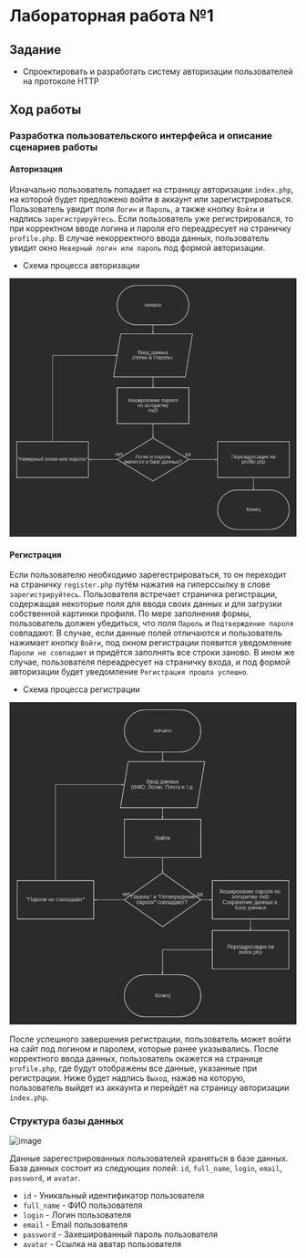 # Лабораторная работа №1
## Задание
* Спроектировать и разработать систему авторизации пользователей на протоколе HTTP
## Ход работы
### Разработка пользовательского интерфейса и описание сценариев работы
#### Авторизация
Изначально пользователь попадает на страницу авторизации `index.php`, на которой будет предложено войти в аккаунт или зарегистрироваться. Пользователь увидит поля `Логин` и `Пароль`, а также кнопку `Войти` и надпись `зарегистрируйтесь`. Если пользователь уже регистрировался, то при корректном вводе логина и пароля его переадресует на страничку `profile.php`. В случае некорректного ввода данных, пользователь увидит окно `Неверный логин или пароль` под формой авторизации. 
* Схема процесса авторизации

![](https://github.com/ElDiabloDeCafe/lab1/blob/main/schemes/authorization%20scheme.png)
#### Регистрация
Если пользователю необходимо зарегестрироваться, то он переходит на страничку `register.php` путём нажатия на гиперссылку в слове `зарегистрируйтесь`. Пользователя встречает страничка регистрации, содержащая некоторые поля для ввода своих данных и для загрузки собственной картинки профиля. По мере заполнения формы, пользователь должен убедиться, что поля `Пароль` и `Подтверждение пароля` совпадают. В случае, если данные полей отличаются и пользователь нажимает кнопку `Войти`, под окном регистрации появится уведомление `Пароли не совпадают` и придётся заполнять все строки заново. В ином же случае, пользователя переадресует на страничку входа, и под формой авторизации будет уведомление `Регистрация прошла успешно`.
* Схема процесса регистрации

![](https://github.com/ElDiabloDeCafe/lab1/blob/main/schemes/registerscheme.png)

После успешного завершения регистрации, пользователь может войти на сайт под логином и паролем, которые ранее указывались. После корректного ввода данных, пользователь окажется на странице `profile.php`, где будут отображены все данные, указанные при регистрации. Ниже будет надпись `Выход`, нажав на которую, пользователь выйдет из аккаунта и перейдёт на страницу авторизации `index.php`.

### Структура базы данных
![image](https://user-images.githubusercontent.com/90632033/211298233-511b1dc2-0664-48f5-a22a-ca66f199b290.png)

Данные зарегестрированных пользователей храняться в базе данных. База данных состоит из следующих полей: 
`id`, `full_name`, `login`, `email`, `password`, и `avatar`.
* `id` - Уникальный идентификатор пользователя
* `full_name` - ФИО пользователя
* `login` - Логин пользователя
* `email` - Email пользователя
* `password` - Захешированный пароль пользователя
* `avatar` - Ссылка на аватар пользователя

